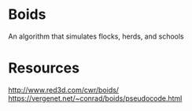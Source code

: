 # Boids
 An algorithm that simulates flocks, herds, and schools

# Resources
http://www.red3d.com/cwr/boids/
https://vergenet.net/~conrad/boids/pseudocode.html
